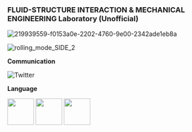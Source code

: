### FLUID-STRUCTURE INTERACTION & MECHANICAL ENGINEERING Laboratory (Unofficial)



![219939559-f0153a0e-2202-4760-9e00-2342ade1eb8a](https://github.com/KRproject-tech/KRproject-tech/assets/114337358/f0450da9-7ff0-4334-8d74-fa74289acf10)

![rolling_mode_SIDE_2](https://github.com/KRproject-tech/KRproject-tech/assets/114337358/7816094d-8120-4146-8106-d7ca706a3990)

**Communication**

<a style="text-decoration: none" href="https://twitter.com/hogelungfish_" target="_blank">
    <img src="https://img.shields.io/badge/twitter-%40hogelungfish_-1da1f2.svg" alt="Twitter">
</a>
<p>

**Language**
<p>
<img src="https://cdn.jsdelivr.net/gh/devicons/devicon/icons/arduino/arduino-original-wordmark.svg"  width="60"/>
<img src="https://cdn.jsdelivr.net/gh/devicons/devicon/icons/cplusplus/cplusplus-original.svg" width="60"/>
<img src="https://cdn.jsdelivr.net/gh/devicons/devicon/icons/matlab/matlab-original.svg" width="60"/>
<p>
